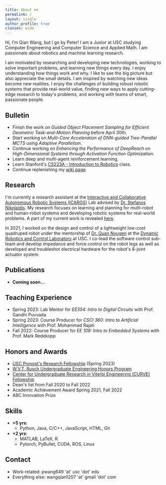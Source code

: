 ```yaml
---
title: About me
permalink: /
layout: single
author_profile: true
classes: wide
---
```


Hi, I’m Qian Wang, but I go by Peter! I am a Junior at USC studying Computer Engineering and Computer Science and Applied Math. I am passionate about robotics and machine learning research.

I am motivated by researching and developing new technologies, working to solve important problems, and learning new things every day. I enjoy understanding how things work and why. I like to see the big picture but also appreciate the small details. I am inspired by watching new ideas become new realities. I enjoy the challenges of building robust robotic systems that provide real-world value, finding new ways to apply cutting-edge research to today's problems, and working with teams of smart, passionate people.

## Bulletin

- Finish the work on *Guided Object Placement Sampling for Efficient Geometric Task-and-Motion Planning* before April 30th.
- Start working on *Multi-Core Acceleration of DNN-guided Tree-Parallel MCTS using Adaptive Parallelism*.
- Continue working on *Enhancing the Performance of DeepReach on High-Dimensional Systems through Activation Function Optimization*.
- Learn deep and multi-agent reinforcement learning.
- Learn Stanford's [CS223A - Introduction to Robotics](https://see.stanford.edu/course/cs223a) class.
- Continue replenishing my [wiki page](myWiki).

## Research

I'm currently a research assistant at the [Interactive and Collaborative Autonomous Robotic Systems (ICAROS)](http://icaros.usc.edu/) Lab advised by [Dr. Stefanos Nikolaidis](https://stefanosnikolaidis.net/). My research focuses on learning and planning for multi-robot and human-robot systems and developing robotic systems for real-world problems. A part of my current work is revealed [here](https://pwang649.github.io/myWiki/Research/Research%20-%20Placement%20Optimization).

In 2021, I worked on the design and control of a lightweight low-cost quadruped robot under the mentorship of [Dr. Quan Nyugen](https://viterbi.usc.edu/directory/faculty/Nguyen/Quan) at the [Dynamic Robotics and Control Laboratory](https://sites.usc.edu/quann/) at USC. I co-lead the software control sub-team and develop impedance and force control on the robot legs as well as developed and troubleshot electrical hardware for the robot's 8-joint actuator system.

## Publications

- **Coming soon...**

## Teaching Experience

- Spring 2023: Lab Mentor for *EE354: Intro to Digital Circuits* with Prof. Gandhi Puvvada
- Spring 2023: Course Producer for *CSCI 360: Intro to Artificial Intelligence* with Prof. Mohammad Rajati
- Fall 2022: Course Producer for *EE 109: Intro to Embedded Systems* with Prof. Mark Redekopp

## Honors and Awards

- [USC Provost's Research Fellowship](https://undergrad.usc.edu/experience/research/undergrad_research/) (Spring 2023)
- [W.V.T. Rusch Undergraduate Engineering Honors Program](https://viterbiundergrad.usc.edu/ehp/)
- [Center for Undergraduate Research in Viterbi Engineering (CURVE) Fellowship](https://viterbiundergrad.usc.edu/research/curve/)
- Dean's list from Fall 2020 to Fall 2022
- Academic Achievement Award Spring 2021, Fall 2022
- ABC Innovation Prize

## Skills

- **+5 yrs**:
  - Python, Java, C/C++, JavaScript, HTML, Git
- **+2 yrs**:
  - MATLAB, LaTeX, R
  - Pytorch, PyBullet, CUDA, ROS, Linux

## Contact

- Work-related: pwang649 'at' usc 'dot' edu
- Everything else: wangqian1207 'at' gmail 'dot' com
